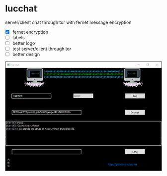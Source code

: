 # lucchat
server/client chat through tor with fernet message encryption

- [x] fernet encryption
- [ ] labels
- [ ] better logo
- [ ] test server/client through tor
- [ ] better design

![prev image 1](prev.png)
